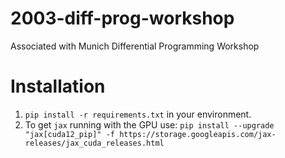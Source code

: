 # 2003-diff-prog-workshop
Associated with Munich Differential Programming Workshop


# Installation

1. `pip install -r requirements.txt` in your environment.
1. To get `jax` running with the GPU use: `pip install --upgrade "jax[cuda12_pip]" -f https://storage.googleapis.com/jax-releases/jax_cuda_releases.html`